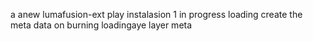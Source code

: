 a anew lumafusion-ext
play
instalasion 1
in progress
loading
create the meta
data on burning
loadingaye
layer
meta
